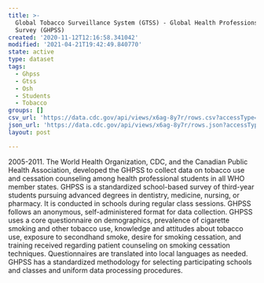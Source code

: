 ```yaml
---
title: >-
  Global Tobacco Surveillance System (GTSS) - Global Health Professions Student
  Survey (GHPSS)
created: '2020-11-12T12:16:58.341042'
modified: '2021-04-21T19:42:49.840770'
state: active
type: dataset
tags:
  - Ghpss
  - Gtss
  - Osh
  - Students
  - Tobacco
groups: []
csv_url: 'https://data.cdc.gov/api/views/x6ag-8y7r/rows.csv?accessType=DOWNLOAD'
json_url: 'https://data.cdc.gov/api/views/x6ag-8y7r/rows.json?accessType=DOWNLOAD'
layout: post

---
```

2005-2011. The World Health Organization, CDC, and the Canadian Public Health Association, developed the GHPSS to collect data on tobacco use and cessation counseling among health professional students in all WHO member states. GHPSS is a standardized school-based survey of third-year students pursuing advanced degrees in dentistry, medicine, nursing, or pharmacy. It is conducted in schools during regular class sessions. GHPSS follows an anonymous, self-administered format for data collection. GHPSS uses a core questionnaire on demographics, prevalence of cigarette smoking and other tobacco use, knowledge and attitudes about tobacco use, exposure to secondhand smoke, desire for smoking cessation, and training received regarding patient counseling on smoking cessation techniques. Questionnaires are translated into local languages as needed. GHPSS has a standardized methodology for selecting participating schools and classes and uniform data processing procedures.
